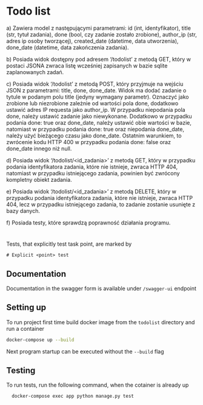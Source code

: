# Todo list

a) Zawiera model z następującymi parametrami: id (int, identyfikator), title (str, tytuł
zadania), done (bool, czy zadanie zostało zrobione), author_ip (str, adres ip osoby
tworzącej), created_date (datetime, data utworzenia), done_date (datetime, data
zakończenia zadania).

b) Posiada widok dostępny pod adresem ‘/todolist’ z metodą GET, który w postaci JSONA
zwraca listę wcześniej zapisanych w bazie sqlite zaplanowanych zadań.

c) Posiada widok ‘/todolist’ z metodą POST, który przyjmuje na wejściu JSON z
parametrami: title, done, done_date. Widok ma dodać zadanie o tytule w podanym polu
title (jedyny wymagany parametr). Oznaczyć jako zrobione lub niezrobione zależnie od
wartości pola done, dodatkowo ustawić adres IP requesta jako author_ip. W przypadku
niepodania pola done, należy ustawić zadanie jako niewykonane. Dodatkowo w
przypadku podania done: true oraz done_date, należy ustawić obie wartości w bazie,
natomiast w przypadku podania done: true oraz niepodania done_date, należy użyć
bieżącego czasu jako done_date. Ostatnim warunkiem, to zwrócenie kodu HTTP 400 w
przypadku podania done: false oraz done_date innego niż null.

d) Posiada widok ‘/todolist/<id_zadania>’ z metodą GET, który w przypadku podania
identyfikatora zadania, które nie istnieje, zwraca HTTP 404, natomiast w przypadku
istniejącego zadania, powinien być zwrócony kompletny obiekt zadania.

e) Posiada widok ‘/todolist/<id_zadania>’ z metodą DELETE, który w przypadku podania
identyfikatora zadania, które nie istnieje, zwraca HTTP 404, lecz w przypadku
istniejącego zadania, to zadanie zostanie usunięte z bazy danych.

f) Posiada testy, które sprawdzą poprawność działania programu.

#

Tests, that explicitly test task point, are marked by

```
# Explicit <point> test
```

## Documentation

Documentation in the swagger form is available under `/swagger-ui` endpoint

## Setting up

To run project first time build docker image from the `todolist` directory and run a container

```bash
docker-compose up --build
```

Next program startup can be executed without the `--build` flag

## Testing

To run tests, run the following command, when the cotainer is already up

```bash
  docker-compose exec app python manage.py test
```
